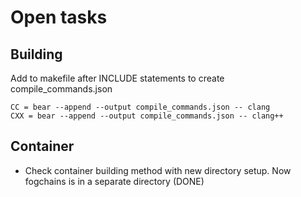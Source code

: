 # Open tasks

## Building
Add to makefile after INCLUDE statements to create compile_commands.json

    CC = bear --append --output compile_commands.json -- clang
    CXX = bear --append --output compile_commands.json -- clang++

## Container
- Check container building method with new directory setup. Now fogchains is in a separate directory (DONE)
